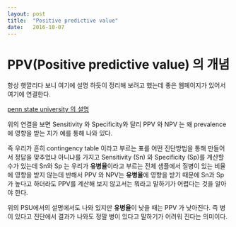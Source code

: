 ```yaml
---
layout: post
title:  "Positive predictive value"
date:   2016-10-07 
---
```

# PPV(Positive predictive value) 의 개념
항상 햇깔리다 보니 여기에 설명 하듯이 정리해 보려고 했는데 좋은 웹페이지가 있어서 여기에 연결한다.

[penn state university 의 설명](https://onlinecourses.science.psu.edu/stat507/node/71)

위의 연결을 보면 Sensitivity 와 Specificity와 달리 PPV 와 NPV 는 왜 prevalence에 영향을 받는 지가 예를 통해 나와 있다.

즉 우리가 흔히 contingency table 이라고 부르는 표를 어떤 진단방법을 통해 만들어서 정답을 맞추었냐 아니냐를 가지고 Sensitivity (Sn) 와 Specificity (Sp)를 계산할 수가 있는데 Sn와 Sp 는 우리가 **유병율**이라고 부르는 전체 샘플에서 질병이 있는 비율에 영향을 받지 않는데 반해서
PPV 와 NPV는 **유병율**에 영향을 받기 때문에 Sn과 Sp 가 높다고 하더라도 PPV를 계산해 보지 않고서는 뭐라고 말하기가 어렵다는 것을 알아야 한다.

위의 PSU에서의 설명에서도 나와 있지만 **유병율**이 낮을 때는 PPV 가 낮아진다. 즉 병이 있다고 진단에서 결과가 나와도 정말 병이 있다고 말하기가 어려워 진다는 의미이다. 
